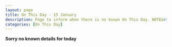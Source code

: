 ```yaml
---
layout: page
title: On This Day - 15 January
description: Page to inform when there is no known On This Day. NOTE&#58; There may still be comments.
categories: [On This Day]
---
```


**Sorry no known details for today**
